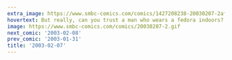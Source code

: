 ```yaml
---
extra_image: https://www.smbc-comics.com/comics/1427208238-20030207-2after.png
hovertext: But really, can you trust a man who wears a fedora indoors?
image: https://www.smbc-comics.com/comics/20030207-2.gif
next_comic: '2003-02-08'
prev_comic: '2003-01-31'
title: '2003-02-07'
---
```


